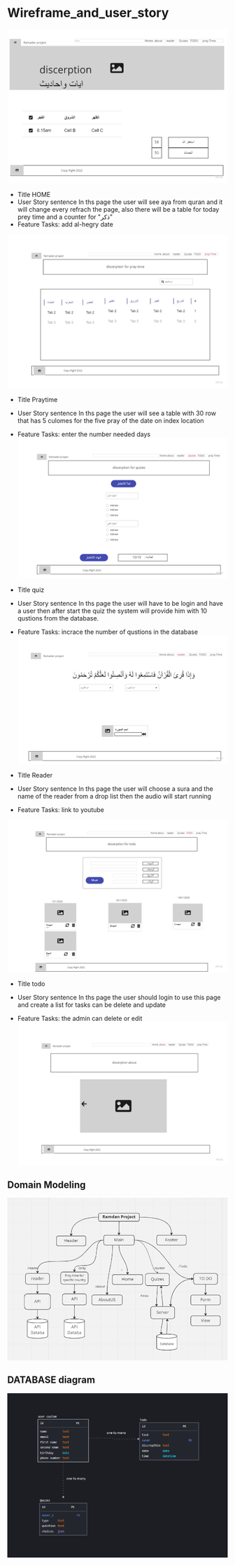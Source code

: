 # Wireframe_and_user_story

![HOME](Ramdan.jpg)	
- Title HOME 
- User Story sentence
  In ths page the user will see aya from quran and it will change every refrach the page, also there will be a table for today prey time and a counter for "ذكر"
 - Feature Tasks:
  add al-hegry date 

![praytime](praytime.jpg)
- Title Praytime 
- User Story sentence
  In ths page the user will see a table with 30 row that has 5 culomes for the five pray of the date on index location
- Feature Tasks:
  enter the number needed days
![quiz](quiz.jpg)	
- Title quiz 
- User Story sentence
  In ths page the user will have to be login and have a user then after start the quiz the system will provide him with 10 qustions from the database.
- Feature Tasks:
  incrace the number of qustions in the database
![reader](reader.jpg)	
 - Title Reader 
- User Story sentence
  In ths page the user will choose a sura and the name of the reader from a drop list then the audio will start running

- Feature Tasks:
  link to youtube 

![todo](todo.jpg)
 - Title todo 
- User Story sentence
  In ths page the user should login to use this page and create a list for tasks can be delete and update

- Feature Tasks:
  the admin can delete or edit
![About](about.jpg)	

## Domain Modeling
![MVP](MVP.png)	
## DATABASE diagram
![database](databass.png)	